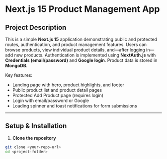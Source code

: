 # Next.js 15 Product Management App

## Project Description
This is a simple **Next.js 15** application demonstrating public and protected routes, authentication, and product management features. Users can browse products, view individual product details, and—after logging in—add new products. Authentication is implemented using **NextAuth.js** with **Credentials (email/password)** and **Google login**. Product data is stored in **MongoDB**.

Key features:  
- Landing page with hero, product highlights, and footer  
- Public product list and product detail pages  
- Protected Add Product page (requires login)  
- Login with email/password or Google  
- Loading spinner and toast notifications for form submissions  

---

## Setup & Installation

1. **Clone the repository**  

```bash
git clone <your-repo-url>
cd <project-folder>
